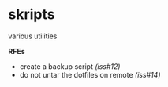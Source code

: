 skripts
=======

various utilities


**RFEs**
* create a backup script *(iss#12)*
* do not untar the dotfiles on remote *(iss#14)*   
